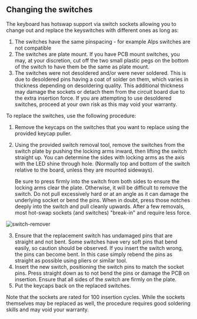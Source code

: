 ## Changing the switches

The keyboard has hotswap support via switch sockets allowing you to change out and replace the keyswitches with different ones as long as:
 1. The switches have the same pinspacing - for example Alps switches are not compatible
 2. The switches are plate mount. If you have PCB mount switches, you may, at your discretion, cut off the two small plastic pegs on the bottom of the switch to have them be the same as plate mount.
 3. The switches were not desoldered and/or were never soldered. This is due to desoldered pins having a coat of solder on them, which varies in thickness depending on desoldering quality. This additional thickness may damage the sockets or detach them from the circuit board due to the extra insertion force. If you are attempting to use desoldered switches, proceed at your own risk as this may void your warranty.

To replace the switches, use the following procedure:

 1. Remove the keycaps on the switches that you want to replace using the provided keycap puller.
 2. Using the provided switch removal tool, remove the switches from the switch plate by pushing the locking arms inward, then lifting the switch straight up. You can determine the sides with locking arms as the axis with the LED shine through hole. (Normally top and bottom of the switch relative to the board, unless they are mounted sideways).
 
    Be sure to press firmly into the switch from both sides to ensure the locking arms clear the plate. Otherwise, it will be difficult to remove the switch. Do not pull excessively hard or at an angle as it can damage the underlying socket or bend the pins. When in doubt, press those notches deeply into the switch and pull cleanly upwards. After a few removals, most hot-swap sockets (and switches) "break-in" and require less force.
 
 ![switch-remover](../images/switch%20pull.jpg "Removing a Switch with the Kira switch removal tool.")
 
 3. Ensure that the replacement switch has undamaged pins that are straight and not bent. Some switches have very soft pins that bend easily, so caution should be observed. If you insert the switch wrong, the pins can become bent. In this case simply rebend the pins as straight as possible using pliers or similar tool.
 4. Insert the new switch, positioning the switch pins to match the socket pins. Press straight down as to not bend the pins or damage the PCB on insertion. Ensure that all sides of the switch are firmly on the plate. 
 5. Put the keycaps back on the replaced switches.

Note that the sockets are rated for 100 insertion cycles. While the sockets themselves may be replaced as well, the procedure requires good soldering skills and may void your warranty.
